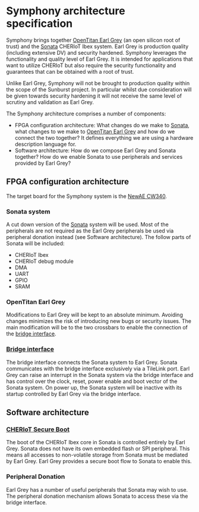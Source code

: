 # Symphony architecture specification

Symphony brings together [OpenTitan Earl Grey](https://github.com/lowRISC/opentitan) (an open silicon root of trust) and the [Sonata](https://github.com/lowRISC/sonata-system) CHERIoT Ibex system.
Earl Grey is production quality (including extensive DV) and security hardened.
Symphony leverages the functionality and quality level of Earl Grey.
It is intended for applications that want to utilize CHERIoT but also require the security functionality and guarantees that can be obtained with a root of trust.

Unlike Earl Grey, Symphony will not be brought to production quality within the scope of the Sunburst project.
In particular whilst due consideration will be given towards security hardening it will not receive the same level of scrutiny and validation as Earl Grey.

The Symphony architecture comprises a number of components:
- FPGA configuration architecture:
  What changes do we make to [Sonata](https://github.com/lowRISC/sonata-system), what changes to we make to [OpenTitan Earl Grey](https://github.com/lowRISC/opentitan) and how do we connect the two together?
  It defines everything we are using a hardware description language for.
- Software architecture:
  How do we compose Earl Grey and Sonata together?
  How do we enable Sonata to use peripherals and services provided by Earl Grey?

## FPGA configuration architecture

The target board for the Symphony system is the [NewAE CW340](https://media.newae.com/datasheets/NAE-CW340-OTKIT_datasheet.pdf).

### Sonata system

A cut down version of the [Sonata](https://github.com/lowRISC/sonata-system/) system will be used.
Most of the peripherals are not required as the Earl Grey peripherals be used via peripheral donation instead (see Software architecture).
The follow parts of Sonata will be included:

- CHERIoT Ibex
- CHERIoT debug module
- DMA
- UART
- GPIO
- SRAM

### OpenTitan Earl Grey

Modifications to Earl Grey will be kept to an absolute minimum.
Avoiding changes minimizes the risk of introducing new bugs or security issues.
The main modification will be to the two crossbars to enable the connection of the [bridge interface](bridge_interface.md).

### [Bridge interface](bridge_interface.md)

The bridge interface connects the Sonata system to Earl Grey.
Sonata communicates with the bridge interface exclusively via a TileLink port.
Earl Grey can raise an interrupt in the Sonata system via the bridge interface and has control over the clock, reset, power enable and boot vector of the Sonata system.
On power up, the Sonata system will be inactive with its startup controlled by Earl Grey via the bridge interface.

## Software architecture

### [CHERIoT Secure Boot](cheriot_secure_boot.md)

The boot of the CHERIoT Ibex core in Sonata is controlled entirely by Earl Grey.
Sonata does not have its own embedded flash or SPI peripheral.
This means all accesses to non-volatile storage from Sonata must be mediated by Earl Grey.
Earl Grey provides a secure boot flow to Sonata to enable this.

### Peripheral Donation

Earl Grey has a number of useful peripherals that Sonata may wish to use.
The peripheral donation mechanism allows Sonata to access these via the bridge interface.
